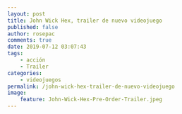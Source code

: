 ```yaml
---
layout: post
title: John Wick Hex, trailer de nuevo videojuego
published: false
author: rosepac
comments: true
date: 2019-07-12 03:07:43
tags:
    - acción
    - Trailer
categories:
    - videojuegos
permalink: /john-wick-hex-trailer-de-nuevo-videojuego
image:
    feature: John-Wick-Hex-Pre-Order-Trailer.jpeg
---
```

